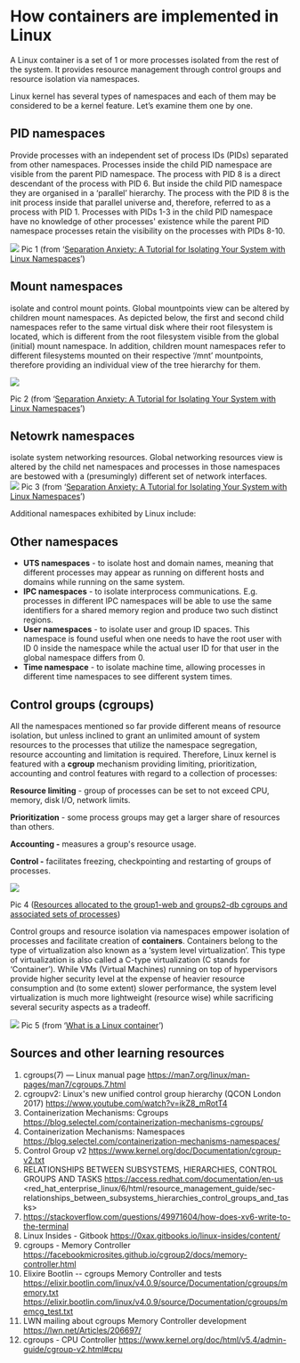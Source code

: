 # How containers are implemented in Linux

A Linux container is a set of 1 or more processes isolated from the rest of the system. It provides resource management through control groups and resource isolation via namespaces.

Linux kernel has several types of namespaces and each of them may be considered to be a kernel feature. Let’s examine them one by one.  

## PID namespaces
Provide processes with an independent set of process IDs (PIDs) separated from other namespaces. Processes inside the child PID namespace are visible from the parent PID namespace. The process with PID 8 is a direct descendant of the process with PID 6\. But inside the child PID namespace they are organised in a ‘parallel’ hierarchy. The process with the PID 8 is the init process inside that parallel universe and, therefore, referred to as a process with PID 1\. Processes with PIDs 1-3 in the child PID namespace have no knowledge of other processes' existence while the parent PID namespace processes retain the visibility on the processes with PIDs 8-10.

![](../images/pid-ns.png)
Pic 1 (from ‘[Separation Anxiety: A Tutorial for Isolating Your System with Linux Namespaces](https://www.toptal.com/linux/separation-anxiety-isolating-your-system-with-linux-namespaces)’)

## Mount namespaces 
isolate and control mount points. Global mountpoints view can be altered by children mount namespaces. As depicted below, the first and second child namespaces refer to the same virtual disk where their root filesystem is located, which is different from the root filesystem visible from the global (initial) mount namespace. In addition, children mount namespaces refer to different filesystems mounted on their respective ‘/mnt’ mountpoints, therefore providing an individual view of the tree hierarchy for them.

![](../images/mount-ns.png)

Pic 2 (from ‘[Separation Anxiety: A Tutorial for Isolating Your System with Linux Namespaces](https://www.toptal.com/linux/separation-anxiety-isolating-your-system-with-linux-namespaces)’)

## Netowrk namespaces 
isolate system networking resources. Global networking resources view is altered by the child net namespaces and processes in those namespaces are bestowed with a (presumingly) different set of network interfaces.  
![](../images/network-ns.png)
Pic 3 (from ‘[Separation Anxiety: A Tutorial for Isolating Your System with Linux Namespaces](https://www.toptal.com/linux/separation-anxiety-isolating-your-system-with-linux-namespaces)’)

Additional namespaces exhibited by Linux include:

## Other namespaces
- **UTS namespaces** - to isolate host and  domain names, meaning that different processes may appear as running on different hosts and domains while running on the same system. 
- **IPC namespaces** - to isolate interprocess communications. E.g. processes in different IPC namespaces will be able to use the same identifiers for a shared memory region and produce two such distinct regions.
- **User namespaces** - to isolate user and group ID spaces. This namespace is found useful when one needs to have the root user with ID 0 inside the namespace while the actual user ID for that user in the global namespace differs from 0\.
- **Time namespace** - to isolate machine time, allowing processes in different time namespaces to see different system times.

## Control groups (cgroups)
All the namespaces mentioned so far provide different means of resource isolation, but unless inclined to grant an unlimited amount of system resources to the processes that utilize the namespace segregation, resource accounting and limitation is required. Therefore, Linux kernel is featured with a **cgroup** mechanism providing limiting, prioritization, accounting and control features with regard to a collection of processes:

**Resource limiting** - group of processes can be set to not exceed CPU, memory, disk I/O, network limits.                

**Prioritization** - some process groups may get a larger share of resources than others.

**Accounting -** measures a group's resource usage. 

**Control -** facilitates freezing, checkpointing and restarting of groups of processes.

![](../images/cgroups-resource-allocation.png)

Pic 4 ([Resources allocated to the group1-web and groups2-db cgroups and associated sets of processes](https://www.oracle.com/technical-resources/articles/linux/resource-controllers-linux.html))

Control groups and resource isolation via namespaces empower isolation of processes and facilitate creation of **containers**. Containers belong to the type of virtualization also known as a ‘system level virtualization’. This type of virtualization is also called a C-type virtualization (C stands for ‘Container’). While VMs (Virtual Machines) running on top of hypervisors provide higher security level at the expense of heavier resource consumption and (to some extent) slower performance, the system level virtualization is much more lightweight (resource wise) while sacrificing several security aspects as a tradeoff. 

![](../images/what-is-a-linux-container.png)
Pic 5 (from ‘[What is a Linux container](https://www.redhat.com/en/topics/containers/whats-a-linux-container)’)

## Sources and other learning resources
1. cgroups(7) — Linux manual page <https://man7.org/linux/man-pages/man7/cgroups.7.html>
2. cgroupv2: Linux's new unified control group hierarchy (QCON London 2017) <https://www.youtube.com/watch?v=ikZ8_mRotT4>
3. Containerization Mechanisms: Cgroups <https://blog.selectel.com/containerization-mechanisms-cgroups/>
4. Containerization Mechanisms: Namespaces <https://blog.selectel.com/containerization-mechanisms-namespaces/>
5. Control Group v2 <https://www.kernel.org/doc/Documentation/cgroup-v2.txt>
6. RELATIONSHIPS BETWEEN SUBSYSTEMS, HIERARCHIES, CONTROL GROUPS AND TASKS <https://access.redhat.com/documentation/en-us> <red_hat_enterprise_linux/6/html/resource_management_guide/sec-relationships_between_subsystems_hierarchies_control_groups_and_tasks>
7. <https://stackoverflow.com/questions/49971604/how-does-xv6-write-to-the-terminal>
8. Linux Insides - Gitbook <https://0xax.gitbooks.io/linux-insides/content/>
9. cgroups - Memory Controller <https://facebookmicrosites.github.io/cgroup2/docs/memory-controller.html>
10. Elixire Bootlin -- cgroups Memory Controller and tests
<https://elixir.bootlin.com/linux/v4.0.9/source/Documentation/cgroups/memory.txt>
<https://elixir.bootlin.com/linux/v4.0.9/source/Documentation/cgroups/memcg_test.txt>
11. LWN mailing about cgroups Memory Controller development <https://lwn.net/Articles/206697/>
12. cgroups - CPU Controller <https://www.kernel.org/doc/html/v5.4/admin-guide/cgroup-v2.html#cpu>
